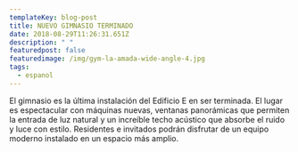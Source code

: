 ```yaml
---
templateKey: blog-post
title: NUEVO GIMNASIO TERMINADO
date: 2018-08-29T11:26:31.651Z
description: " "
featuredpost: false
featuredimage: /img/gym-la-amada-wide-angle-4.jpg
tags:
  - espanol
---
```

El gimnasio es la última instalación del Edificio E en ser terminada. El lugar es espectacular con máquinas nuevas, ventanas panorámicas que permiten la entrada de luz natural y un increíble techo acústico que absorbe el ruido y luce con estilo. Residentes e invitados podrán disfrutar de un equipo moderno instalado en un espacio más amplio.